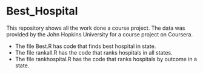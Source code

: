 # Best_Hospital
This repository shows all the work done a course project. The data was provided by the John Hopkins University for a course project on Coursera.
* The file Best.R has code that finds best hospital in state.
* The file rankall.R has the code that ranks hospitals in all states.
* The file rankhospital.R has the code that ranks hospitals by outcome in a state.
